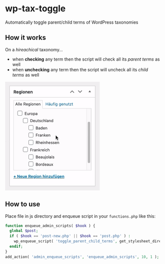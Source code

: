 # wp-tax-toggle

Automatically toggle parent/child terms of WordPress taxonomies


## How it works

On a _hireachical_ taxonomy…
- when **checking** any term then the script will check all its _parent terms_ as well
- when **unchecking** any term then the script will uncheck all its _child terms_ as well

![Demo](demo.gif?raw=true "Demo")

## How to use

Place file in js directory and enqueue script in your `functions.php` like this:

```php
function enqueue_admin_scripts( $hook ) {
  global $post;
  if ( $hook == 'post-new.php' || $hook == 'post.php' ) :
    wp_enqueue_script( 'toggle_parent_child_terms', get_stylesheet_directory_uri() . '/js/toggle-parent-child-terms.js', array( 'jquery' ) );
  endif;
}
add_action( 'admin_enqueue_scripts', 'enqueue_admin_scripts', 10, 1 );
```
